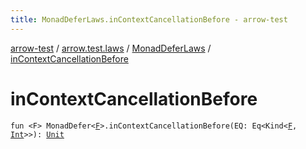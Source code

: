 ```yaml
---
title: MonadDeferLaws.inContextCancellationBefore - arrow-test
---
```


[arrow-test](../../index.html) / [arrow.test.laws](../index.html) / [MonadDeferLaws](index.html) / [inContextCancellationBefore](./in-context-cancellation-before.html)

# inContextCancellationBefore

`fun <F> MonadDefer<`[`F`](in-context-cancellation-before.html#F)`>.inContextCancellationBefore(EQ: Eq<Kind<`[`F`](in-context-cancellation-before.html#F)`, `[`Int`](https://kotlinlang.org/api/latest/jvm/stdlib/kotlin/-int/index.html)`>>): `[`Unit`](https://kotlinlang.org/api/latest/jvm/stdlib/kotlin/-unit/index.html)